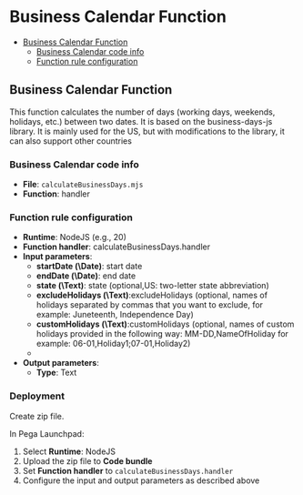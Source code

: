 # Business Calendar Function

<!-- TOC -->
* [Business Calendar Function](#business-calendar-function)
  * [Business Calendar code info](#function-rule-configuration)
  * [Function rule configuration](#function-rule-configuratio)
<!-- TOC -->

## Business Calendar Function

This function calculates the number of days (working days, weekends, holidays, etc.) between two dates. It is based on the business-days-js library. It is mainly used for the US, but with modifications to the library, it can also support other countries

### Business Calendar code info

- **File**: `calculateBusinessDays.mjs`
- **Function**: handler

### Function rule configuration

- **Runtime**: NodeJS (e.g., 20)
- **Function handler**: calculateBusinessDays.handler
- **Input parameters**:
  - **startDate \(\Date\)**: start date 
  - **endDate \(\Date\)**: end date
  - **state \(\Text\)**: state (optional,US: two-letter state abbreviation)
  - **excludeHolidays \(\Text\)**:excludeHolidays (optional, names of holidays separated by commas that you want to exclude, for example: Juneteenth, Independence Day)
  - **customHolidays \(\Text\)**:customHolidays (optional, names of custom holidays provided in the following way: MM-DD,NameOfHoliday for example: 06-01,Holiday1;07-01,Holiday2)
  - 
- **Output parameters**:
  - **Type**: Text

### Deployment

Create zip file.  

In Pega Launchpad:

1. Select **Runtime**: NodeJS  
2. Upload the zip file to **Code bundle**  
3. Set **Function handler** to `calculateBusinessDays.handler`  
4. Configure the input and output parameters as described above

